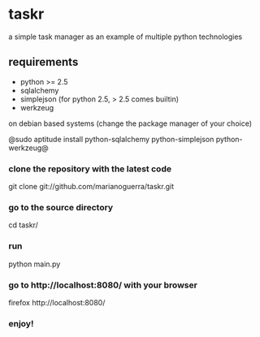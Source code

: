 # taskr

a simple task manager as an example of multiple python technologies

## requirements

* python >= 2.5
* sqlalchemy
* simplejson (for python 2.5, > 2.5 comes builtin)
* werkzeug

on debian based systems (change the package manager of your choice)

@sudo aptitude install python-sqlalchemy python-simplejson python-werkzeug@

### clone the repository with the latest code
git clone git://github.com/marianoguerra/taskr.git

### go to the source directory
cd taskr/

### run
python main.py

### go to http://localhost:8080/ with your browser
firefox http://localhost:8080/

### enjoy!
